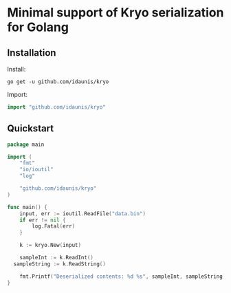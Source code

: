 # Minimal support of Kryo serialization for Golang

## Installation

Install:

```shell
go get -u github.com/idaunis/kryo
```

Import:

```go
import "github.com/idaunis/kryo"
```

## Quickstart
```go
package main

import (
	"fmt"
	"io/ioutil"
	"log"

	"github.com/idaunis/kryo"
)

func main() {
	input, err := ioutil.ReadFile("data.bin")
	if err != nil {
		log.Fatal(err)
	}

	k := kryo.New(input)

	sampleInt := k.ReadInt()
  sampleString := k.ReadString()

	fmt.Printf("Deserialized contents: %d %s", sampleInt, sampleString)
}
```
